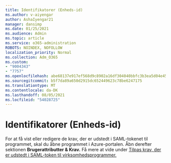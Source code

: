 ```yaml
---
title: Identifikatorer (Enheds-id)
ms.author: v-aiyengar
author: AshaIyengar21
manager: dansimp
ms.date: 01/25/2021
ms.audience: Admin
ms.topic: article
ms.service: o365-administration
ROBOTS: NOINDEX, NOFOLLOW
localization_priority: Normal
ms.collection: Adm_O365
ms.custom:
- "9004343"
- "7757"
ms.openlocfilehash: abe68137e917ef568d9c8902a16df304040bbfc3b3ea5d04e45a5247bd639130
ms.sourcegitcommit: b5f7da89a650d2915dc652449623c78be6247175
ms.translationtype: MT
ms.contentlocale: da-DK
ms.lasthandoff: 08/05/2021
ms.locfileid: "54028725"
---
```

# <a name="identifiers-entity-id"></a>Identifikatorer (Enheds-id)

For at få vist eller redigere de krav, der er udstedt i SAML-tokenet til programmet, skal du åbne programmet i Azure-portalen. Åbn derefter sektionen **Brugerattributter & Krav.** Få mere at vide under [Tilpas krav, der er udstedt i SAML-token til virksomhedsprogrammer.](https://docs.microsoft.com/azure/active-directory/develop/active-directory-saml-claims-customization#editing-nameid)